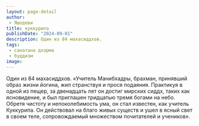 ```yaml
---
layout: page-detail
author:
 - Яшодеви
title: куккурипа
publishDate: "2024-09-01"
description: Один из 84 махасиддхов.
tags:
 - санатана дхарма
 - буддизм
image: 
---
```


Один из 84 махасиддхов.
 «Учитель Манибхадры, брахман, принявший образ жизни йогина, жил странствуя и прося подаяния. Практикуя в одной из пещер, за двенадцать лет он достиг мирских сиддх, таких как ясновидение, и был приглашен тридцатью тремя богами на небо. Обретя чистоту и непоколебимость ума, он стал известен, как учитель Куккурипа. Он действовал на благо живых существ и ушел в ясный свет в своем теле, сопровождаемый множеством почитателей и учеников».

